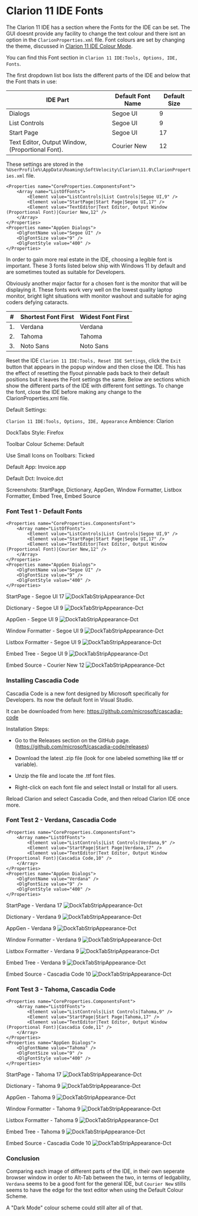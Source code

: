 # Clarion 11 IDE Fonts

The Clarion 11 IDE has a section where the Fonts for the IDE can be set. The GUI doesnt provide any facility to change the text colour and there isnt an option in the ```ClarionProperties.xml``` file. Font colours are set by changing the theme, discussed in [Clarion 11 IDE Colour Mode](Clarion_11_IDE_Colour_Mode.md).

You can find this Font section in ```Clarion 11 IDE:Tools, Options, IDE, Fonts```.

The first dropdown list box lists the different parts of the IDE and below that the Font thats in use: 

| IDE Part | Default Font Name | Default Size |
| --- | --- | --- |
| Dialogs | Segoe UI | 9 |
| List Controls | Segoe UI | 9 |
| Start Page | Segoe UI | 17 |
| Text Editor, Output Window, (Proportional Font). | Courier New  | 12 |


These settings are stored in the ```%UserProfile%\AppData\Roaming\SoftVelocity\Clarion\11.0\ClarionProperties.xml``` file.

```
<Properties name="CoreProperties.ComponentsFont">
    <Array name="ListOfFonts">
        <Element value="ListControls|List Controls|Segoe UI,9" />
        <Element value="StartPage|Start Page|Segoe UI,17" />
        <Element value="TextEditor|Text Editor, Output Window (Proportional Font)|Courier New,12" />
    </Array>
</Properties>
<Properties name="AppGen Dialogs">
    <DlgFontName value="Segoe UI" />
    <DlgFontSize value="9" />
    <DlgFontStyle value="400" />
</Properties>
```

In order to gain more real estate in the IDE, choosing a legible font is important. These 3 fonts listed below ship with Windows 11 by default and are sometimes touted as suitable for Developers.

Obviously another major factor for a chosen font is the monitor that will be displaying it. These fonts work very well on the lowest quality laptop monitor, bright light situations with monitor washout and suitable for aging coders defying cataracts.

| \# | Shortest Font First | Widest Font First |
| --- | --- | --- |
| 1. | Verdana | Verdana |
| 2. | Tahoma | Tahoma |
| 3. | Noto Sans | Noto Sans |



Reset the IDE ```Clarion 11 IDE:Tools, Reset IDE Settings```, click the ```Exit``` button that appears in the popup window and then close the IDE. This has the effect of resetting the flyout pinnable pads back to their default positions but it leaves the Font settings the same. Below are sections which show the different parts of the IDE with different font settings. To change the font, close the IDE before making any change to the ClarionProperties.xml file.

Default Settings:

```Clarion 11 IDE:Tools, Options, IDE, Appearance```
Ambience: Clarion 

DockTabs Style: Firefox

Toolbar Colour Scheme: Default

Use Small Icons on Toolbars: Ticked


Default App: Invoice.app

Default Dct: Invoice.dct

Screenshots: StartPage, Dictionary, AppGen, Window Formatter, Listbox Formatter, Embed Tree, Embed Source


### Font Test 1 - Default Fonts 

```
<Properties name="CoreProperties.ComponentsFont">
    <Array name="ListOfFonts">
        <Element value="ListControls|List Controls|Segoe UI,9" />
        <Element value="StartPage|Start Page|Segoe UI,17" />
        <Element value="TextEditor|Text Editor, Output Window (Proportional Font)|Courier New,12" />
    </Array>
</Properties>
<Properties name="AppGen Dialogs">
    <DlgFontName value="Segoe UI" />
    <DlgFontSize value="9" />
    <DlgFontStyle value="400" />
</Properties>
```

StartPage - Segoe UI 17
![DockTabStripAppearance-Dct](https://github.com/Intelligent-Silicon/Clarion-11-IDE/blob/main/FontChanges/FontTest1/FontTest1-StartPage.png)

Dictionary - Segoe UI 9
![DockTabStripAppearance-Dct](https://github.com/Intelligent-Silicon/Clarion-11-IDE/blob/main/FontChanges/FontTest1/FontTest1-Dct.png)

AppGen - Segoe UI 9
![DockTabStripAppearance-Dct](https://github.com/Intelligent-Silicon/Clarion-11-IDE/blob/main/FontChanges/FontTest1/FontTest1-AppGen.png)

Window Formatter - Segoe UI 9 
![DockTabStripAppearance-Dct](https://github.com/Intelligent-Silicon/Clarion-11-IDE/blob/main/FontChanges/FontTest1/FontTest1-WindowFormatter.png)

Listbox Formatter - Segoe UI 9 
![DockTabStripAppearance-Dct](https://github.com/Intelligent-Silicon/Clarion-11-IDE/blob/main/FontChanges/FontTest1/FontTest1-ListboxFormatter.png)

Embed Tree - Segoe UI 9
![DockTabStripAppearance-Dct](https://github.com/Intelligent-Silicon/Clarion-11-IDE/blob/main/FontChanges/FontTest1/FontTest1-Embeds.png)

Embed Source - Courier New 12
![DockTabStripAppearance-Dct](https://github.com/Intelligent-Silicon/Clarion-11-IDE/blob/main/FontChanges/FontTest1/FontTest1-EmbedSource.png)


### Installing Cascadia Code

Cascadia Code is a new font designed by Microsoft specifically for Developers. Its now the default font in Visual Studio. 

It can be downloaded from here: https://github.com/microsoft/cascadia-code

Installation Steps:

- Go to the Releases section on the GitHub page. (https://github.com/microsoft/cascadia-code/releases)

- Download the latest .zip file (look for one labeled something like ttf or variable).

- Unzip the file and locate the .ttf font files.

- Right-click on each font file and select Install or Install for all users.

Reload Clarion and select Cascadia Code, and then reload Clarion IDE once more.



### Font Test 2 - Verdana, Cascadia Code

```
<Properties name="CoreProperties.ComponentsFont">
    <Array name="ListOfFonts">
        <Element value="ListControls|List Controls|Verdana,9" />
        <Element value="StartPage|Start Page|Verdana,17" />
        <Element value="TextEditor|Text Editor, Output Window (Proportional Font)|Cascadia Code,10" />
    </Array>
</Properties>
<Properties name="AppGen Dialogs">
    <DlgFontName value="Verdana" />
    <DlgFontSize value="9" />
    <DlgFontStyle value="400" />
</Properties>
```

StartPage - Verdana 17
![DockTabStripAppearance-Dct](https://github.com/Intelligent-Silicon/Clarion-11-IDE/blob/main/FontChanges/FontTest2/FontTest2-StartPage.png)

Dictionary - Verdana 9
![DockTabStripAppearance-Dct](https://github.com/Intelligent-Silicon/Clarion-11-IDE/blob/main/FontChanges/FontTest2/FontTest2-Dct.png)

AppGen - Verdana 9
![DockTabStripAppearance-Dct](https://github.com/Intelligent-Silicon/Clarion-11-IDE/blob/main/FontChanges/FontTest2/FontTest2-AppGen.png)

Window Formatter - Verdana 9 
![DockTabStripAppearance-Dct](https://github.com/Intelligent-Silicon/Clarion-11-IDE/blob/main/FontChanges/FontTest2/FontTest2-WindowFormatter.png)

Listbox Formatter - Verdana 9 
![DockTabStripAppearance-Dct](https://github.com/Intelligent-Silicon/Clarion-11-IDE/blob/main/FontChanges/FontTest2/FontTest2-ListboxFormatter.png)

Embed Tree - Verdana 9
![DockTabStripAppearance-Dct](https://github.com/Intelligent-Silicon/Clarion-11-IDE/blob/main/FontChanges/FontTest2/FontTest2-Embeds.png)

Embed Source - Cascadia Code 10
![DockTabStripAppearance-Dct](https://github.com/Intelligent-Silicon/Clarion-11-IDE/blob/main/FontChanges/FontTest2/FontTest2-EmbedSource.png)


### Font Test 3 - Tahoma, Cascadia Code

```
<Properties name="CoreProperties.ComponentsFont">
    <Array name="ListOfFonts">
        <Element value="ListControls|List Controls|Tahoma,9" />
        <Element value="StartPage|Start Page|Tahoma,17" />
        <Element value="TextEditor|Text Editor, Output Window (Proportional Font)|Cascadia Code,11" />
    </Array>
</Properties>
<Properties name="AppGen Dialogs">
    <DlgFontName value="Tahoma" />
    <DlgFontSize value="9" />
    <DlgFontStyle value="400" />
</Properties>
```

StartPage - Tahoma 17
![DockTabStripAppearance-Dct](https://github.com/Intelligent-Silicon/Clarion-11-IDE/blob/main/FontChanges/FontTest3/FontTest3-StartPage.png)

Dictionary - Tahoma 9
![DockTabStripAppearance-Dct](https://github.com/Intelligent-Silicon/Clarion-11-IDE/blob/main/FontChanges/FontTest3/FontTest3-Dct.png)

AppGen - Tahoma 9
![DockTabStripAppearance-Dct](https://github.com/Intelligent-Silicon/Clarion-11-IDE/blob/main/FontChanges/FontTest3/FontTest3-AppGen.png)

Window Formatter - Tahoma 9 
![DockTabStripAppearance-Dct](https://github.com/Intelligent-Silicon/Clarion-11-IDE/blob/main/FontChanges/FontTest3/FontTest3-WindowFormatter.png)

Listbox Formatter - Tahoma 9 
![DockTabStripAppearance-Dct](https://github.com/Intelligent-Silicon/Clarion-11-IDE/blob/main/FontChanges/FontTest3/FontTest3-ListboxFormatter.png)

Embed Tree - Tahoma 9
![DockTabStripAppearance-Dct](https://github.com/Intelligent-Silicon/Clarion-11-IDE/blob/main/FontChanges/FontTest3/FontTest3-Embeds.png)

Embed Source - Cascadia Code 10
![DockTabStripAppearance-Dct](https://github.com/Intelligent-Silicon/Clarion-11-IDE/blob/main/FontChanges/FontTest3/FontTest3-EmbedSource.png)





### Conclusion

Comparing each image of different parts of the IDE, in their own seperate browser window in order to Alt-Tab between the two, in terms of ledgability, ```Verdana``` seems to be a good font for the general IDE, but ```Courier New``` stills seems to have the edge for the text editor when using the Default Colour Scheme.

A "Dark Mode" colour scheme could still alter all of that.




